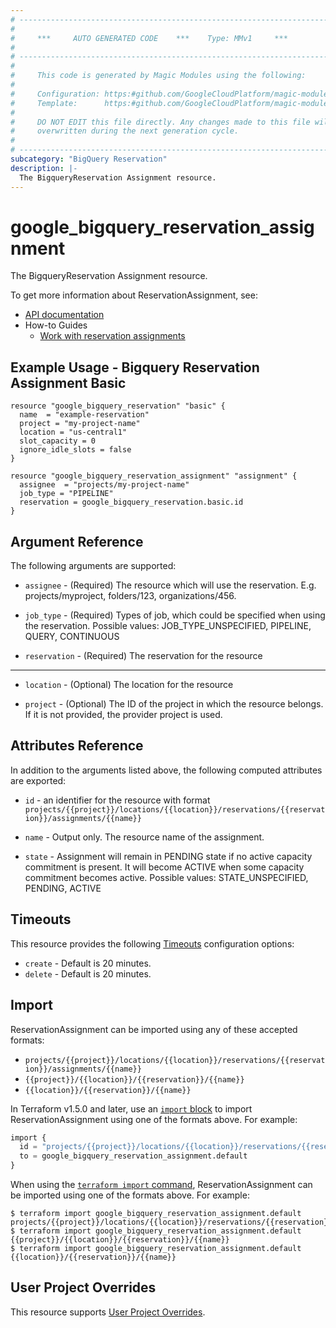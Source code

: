 ```yaml
---
# ----------------------------------------------------------------------------
#
#     ***     AUTO GENERATED CODE    ***    Type: MMv1     ***
#
# ----------------------------------------------------------------------------
#
#     This code is generated by Magic Modules using the following:
#
#     Configuration: https:#github.com/GoogleCloudPlatform/magic-modules/tree/main/mmv1/products/bigqueryreservation/ReservationAssignment.yaml
#     Template:      https:#github.com/GoogleCloudPlatform/magic-modules/tree/main/mmv1/templates/terraform/resource.html.markdown.tmpl
#
#     DO NOT EDIT this file directly. Any changes made to this file will be
#     overwritten during the next generation cycle.
#
# ----------------------------------------------------------------------------
subcategory: "BigQuery Reservation"
description: |-
  The BigqueryReservation Assignment resource.
---
```


# google_bigquery_reservation_assignment

The BigqueryReservation Assignment resource.


To get more information about ReservationAssignment, see:

* [API documentation](https://cloud.google.com/bigquery/docs/reference/reservations/rest/v1/projects.locations.reservations.assignments)
* How-to Guides
    * [Work with reservation assignments](https://cloud.google.com/bigquery/docs/reservations-assignments)

## Example Usage - Bigquery Reservation Assignment Basic


```hcl
resource "google_bigquery_reservation" "basic" {
  name  = "example-reservation"
  project = "my-project-name"
  location = "us-central1"
  slot_capacity = 0
  ignore_idle_slots = false
}

resource "google_bigquery_reservation_assignment" "assignment" {
  assignee  = "projects/my-project-name"
  job_type = "PIPELINE"
  reservation = google_bigquery_reservation.basic.id
}
```

## Argument Reference

The following arguments are supported:


* `assignee` -
  (Required)
  The resource which will use the reservation. E.g. projects/myproject, folders/123, organizations/456.

* `job_type` -
  (Required)
  Types of job, which could be specified when using the reservation. Possible values: JOB_TYPE_UNSPECIFIED, PIPELINE, QUERY, CONTINUOUS

* `reservation` -
  (Required)
  The reservation for the resource


- - -


* `location` -
  (Optional)
  The location for the resource

* `project` - (Optional) The ID of the project in which the resource belongs.
    If it is not provided, the provider project is used.


## Attributes Reference

In addition to the arguments listed above, the following computed attributes are exported:

* `id` - an identifier for the resource with format `projects/{{project}}/locations/{{location}}/reservations/{{reservation}}/assignments/{{name}}`

* `name` -
  Output only. The resource name of the assignment.

* `state` -
  Assignment will remain in PENDING state if no active capacity commitment is present. It will become ACTIVE when some capacity commitment becomes active.
  Possible values: STATE_UNSPECIFIED, PENDING, ACTIVE


## Timeouts

This resource provides the following
[Timeouts](https://developer.hashicorp.com/terraform/plugin/sdkv2/resources/retries-and-customizable-timeouts) configuration options:

- `create` - Default is 20 minutes.
- `delete` - Default is 20 minutes.

## Import


ReservationAssignment can be imported using any of these accepted formats:

* `projects/{{project}}/locations/{{location}}/reservations/{{reservation}}/assignments/{{name}}`
* `{{project}}/{{location}}/{{reservation}}/{{name}}`
* `{{location}}/{{reservation}}/{{name}}`


In Terraform v1.5.0 and later, use an [`import` block](https://developer.hashicorp.com/terraform/language/import) to import ReservationAssignment using one of the formats above. For example:

```tf
import {
  id = "projects/{{project}}/locations/{{location}}/reservations/{{reservation}}/assignments/{{name}}"
  to = google_bigquery_reservation_assignment.default
}
```

When using the [`terraform import` command](https://developer.hashicorp.com/terraform/cli/commands/import), ReservationAssignment can be imported using one of the formats above. For example:

```
$ terraform import google_bigquery_reservation_assignment.default projects/{{project}}/locations/{{location}}/reservations/{{reservation}}/assignments/{{name}}
$ terraform import google_bigquery_reservation_assignment.default {{project}}/{{location}}/{{reservation}}/{{name}}
$ terraform import google_bigquery_reservation_assignment.default {{location}}/{{reservation}}/{{name}}
```

## User Project Overrides

This resource supports [User Project Overrides](https://registry.terraform.io/providers/hashicorp/google/latest/docs/guides/provider_reference#user_project_override).
